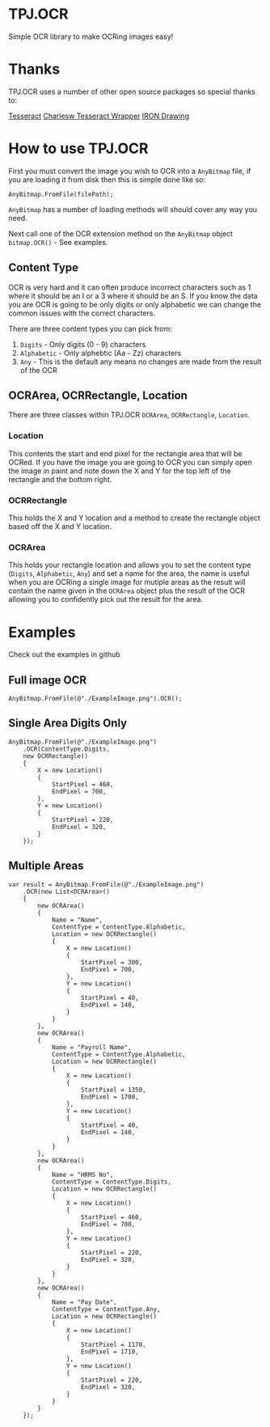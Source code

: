 # TPJ.OCR
Simple OCR library to make OCRing images easy!

# Thanks
TPJ.OCR uses a number of other open source packages so special thanks to:

[Tesseract](https://github.com/tesseract-ocr/tesseract)
[Charlesw Tesseract Wrapper](https://github.com/charlesw/tesseract/)
[IRON Drawing](https://ironsoftware.com/open-source/csharp/drawing/docs/)

# How to use TPJ.OCR
First you must convert the image you wish to OCR into a `AnyBitmap` file, if you are loading it from disk then this is simple done like so:

```
AnyBitmap.FromFile(filePath);
```
`AnyBitmap` has a number of loading methods will should cover any way you need.

Next call one of the OCR extension method on the `AnyBitmap` object `bitmap.OCR()` - See examples.

## Content Type
OCR is very hard and it can often produce incorrect characters such as 1 where it should be an I or a 3 where it should be an S. If you know the data you are OCR is going to be only digits or only alphabetic we can change the common issues with the correct characters. 

There are three content types you can pick from: 

1. `Digits` - Only digits (0 - 9) characters
2. `Alphabetic` - Only alphebtic (Aa - Zz) characters
3. `Any` - This is the default any means no changes are made from the result of the OCR

## OCRArea, OCRRectangle, Location
There are three classes within TPJ.OCR `OCRArea`, `OCRRectangle`, `Location`.

### Location
This contents the start and end pixel for the rectangle area that will be OCRed. If you have the image you are going to OCR you can simply open the image in paint and note down the X and Y for the top left of the rectangle and the bottom right.

### OCRRectangle
This holds the X and Y location and a method to create the rectangle object based off the X and Y location.

### OCRArea
This holds your rectangle location and allows you to set the content type (`Digits`, `Alphabetic`, `Any`) and set a name for the area, the name is useful when you are OCRing a single image for mutiple areas as the result will contain the name given in the `OCRArea` object plus the result of the OCR allowing you to confidently pick out the result for the area.

# Examples
Check out the examples in github

## Full image OCR
```
AnyBitmap.FromFile(@"./ExampleImage.png").OCR();
```

## Single Area Digits Only
```
AnyBitmap.FromFile(@"./ExampleImage.png")
    .OCR(ContentType.Digits, 
    new OCRRectangle()
    {
        X = new Location()
        {
            StartPixel = 460,
            EndPixel = 700,
        },
        Y = new Location()
        {
            StartPixel = 220,
            EndPixel = 320,
        }
    });
```

## Multiple Areas
```
var result = AnyBitmap.FromFile(@"./ExampleImage.png")
    .OCR(new List<OCRArea>() 
    {
        new OCRArea()
        {
            Name = "Name",
            ContentType = ContentType.Alphabetic,
            Location = new OCRRectangle()
            {
                X = new Location()
                {
                    StartPixel = 300,
                    EndPixel = 700,
                },
                Y = new Location()
                {
                    StartPixel = 40,
                    EndPixel = 140,
                }
            }
        },
        new OCRArea()
        {
            Name = "Payroll Name",
            ContentType = ContentType.Alphabetic,
            Location = new OCRRectangle()
            {
                X = new Location()
                {
                    StartPixel = 1350,
                    EndPixel = 1700,
                },
                Y = new Location()
                {
                    StartPixel = 40,
                    EndPixel = 140,
                }
            }
        },
        new OCRArea()
        {
            Name = "HRMS No",
            ContentType = ContentType.Digits,
            Location = new OCRRectangle()
            {
                X = new Location()
                {
                    StartPixel = 460,
                    EndPixel = 700,
                },
                Y = new Location()
                {
                    StartPixel = 220,
                    EndPixel = 320,
                }
            }
        },
        new OCRArea()
        {
            Name = "Pay Date",
            ContentType = ContentType.Any,
            Location = new OCRRectangle()
            {
                X = new Location()
                {
                    StartPixel = 1170,
                    EndPixel = 1710,
                },
                Y = new Location()
                {
                    StartPixel = 220,
                    EndPixel = 320,
                }
            }
        }
    });
```